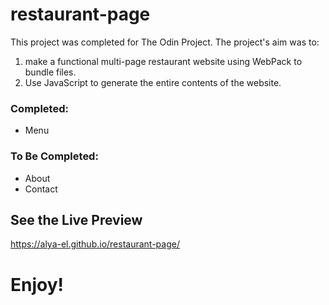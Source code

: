 # restaurant-page
This project was completed for The Odin Project. The project's aim was to:
1. make a functional multi-page restaurant website using WebPack to bundle files.
2. Use JavaScript to generate the entire contents of the website.

### Completed:
- Menu

### To Be Completed:
- About
- Contact

## See the Live Preview
https://alya-el.github.io/restaurant-page/

# Enjoy!
